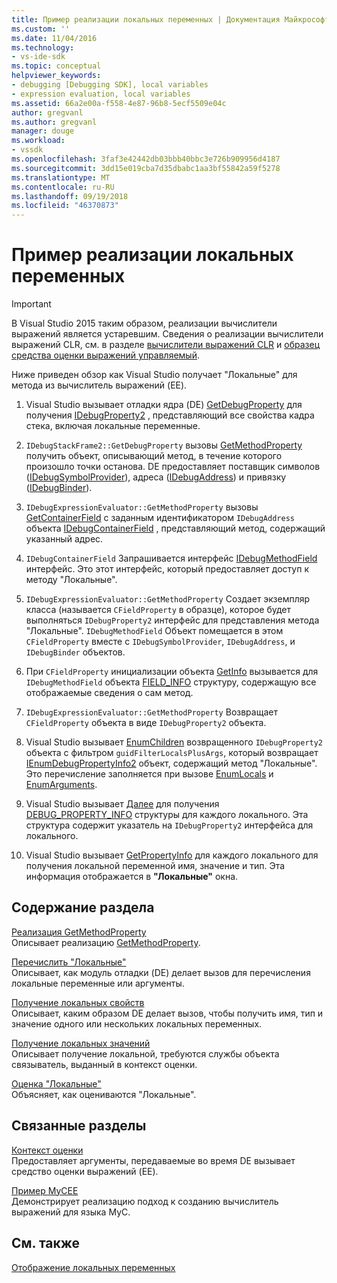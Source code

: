 ```yaml
---
title: Пример реализации локальных переменных | Документация Майкрософт
ms.custom: ''
ms.date: 11/04/2016
ms.technology:
- vs-ide-sdk
ms.topic: conceptual
helpviewer_keywords:
- debugging [Debugging SDK], local variables
- expression evaluation, local variables
ms.assetid: 66a2e00a-f558-4e87-96b8-5ecf5509e04c
author: gregvanl
ms.author: gregvanl
manager: douge
ms.workload:
- vssdk
ms.openlocfilehash: 3faf3e42442db03bbb40bbc3e726b909956d4187
ms.sourcegitcommit: 3dd15e019cba7d35dbabc1aa3bf55842a59f5278
ms.translationtype: MT
ms.contentlocale: ru-RU
ms.lasthandoff: 09/19/2018
ms.locfileid: "46370873"
---
```

# <a name="sample-implementation-of-locals"></a>Пример реализации локальных переменных
> [!IMPORTANT]
>  В Visual Studio 2015 таким образом, реализации вычислители выражений является устаревшим. Сведения о реализации вычислители выражений CLR, см. в разделе [вычислители выражений CLR](https://github.com/Microsoft/ConcordExtensibilitySamples/wiki/CLR-Expression-Evaluators) и [образец средства оценки выражений управляемый](https://github.com/Microsoft/ConcordExtensibilitySamples/wiki/Managed-Expression-Evaluator-Sample).  
  
 Ниже приведен обзор как Visual Studio получает "Локальные" для метода из вычислитель выражений (EE).  
  
1.  Visual Studio вызывает отладки ядра (DE) [GetDebugProperty](../../extensibility/debugger/reference/idebugstackframe2-getdebugproperty.md) для получения [IDebugProperty2](../../extensibility/debugger/reference/idebugproperty2.md) , представляющий все свойства кадра стека, включая локальные переменные.  
  
2.  `IDebugStackFrame2::GetDebugProperty` вызовы [GetMethodProperty](../../extensibility/debugger/reference/idebugexpressionevaluator-getmethodproperty.md) получить объект, описывающий метод, в течение которого произошло точки останова. DE предоставляет поставщик символов ([IDebugSymbolProvider](../../extensibility/debugger/reference/idebugsymbolprovider.md)), адреса ([IDebugAddress](../../extensibility/debugger/reference/idebugaddress.md)) и привязку ([IDebugBinder](../../extensibility/debugger/reference/idebugbinder.md)).  
  
3.  `IDebugExpressionEvaluator::GetMethodProperty` вызовы [GetContainerField](../../extensibility/debugger/reference/idebugsymbolprovider-getcontainerfield.md) с заданным идентификатором `IDebugAddress` объекта [IDebugContainerField](../../extensibility/debugger/reference/idebugcontainerfield.md) , представляющий метод, содержащий указанный адрес.  
  
4.  `IDebugContainerField` Запрашивается интерфейс [IDebugMethodField](../../extensibility/debugger/reference/idebugmethodfield.md) интерфейс. Это этот интерфейс, который предоставляет доступ к методу "Локальные".  
  
5.  `IDebugExpressionEvaluator::GetMethodProperty` Создает экземпляр класса (называется `CFieldProperty` в образце), которое будет выполняться `IDebugProperty2` интерфейс для представления метода "Локальные". `IDebugMethodField` Объект помещается в этом `CFieldProperty` вместе с `IDebugSymbolProvider`, `IDebugAddress`, и `IDebugBinder` объектов.  
  
6.  При `CFieldProperty` инициализации объекта [GetInfo](../../extensibility/debugger/reference/idebugfield-getinfo.md) вызывается для `IDebugMethodField` объекта [FIELD_INFO](../../extensibility/debugger/reference/field-info.md) структуру, содержащую все отображаемые сведения о сам метод.  
  
7.  `IDebugExpressionEvaluator::GetMethodProperty` Возвращает `CFieldProperty` объекта в виде `IDebugProperty2` объекта.  
  
8.  Visual Studio вызывает [EnumChildren](../../extensibility/debugger/reference/idebugproperty2-enumchildren.md) возвращенного `IDebugProperty2` объекта с фильтром `guidFilterLocalsPlusArgs`, который возвращает [IEnumDebugPropertyInfo2](../../extensibility/debugger/reference/ienumdebugpropertyinfo2.md) объект, содержащий метод "Локальные". Это перечисление заполняется при вызове [EnumLocals](../../extensibility/debugger/reference/idebugmethodfield-enumlocals.md) и [EnumArguments](../../extensibility/debugger/reference/idebugmethodfield-enumarguments.md).  
  
9. Visual Studio вызывает [Далее](../../extensibility/debugger/reference/ienumdebugpropertyinfo2-next.md) для получения [DEBUG_PROPERTY_INFO](../../extensibility/debugger/reference/debug-property-info.md) структуры для каждого локального. Эта структура содержит указатель на `IDebugProperty2` интерфейса для локального.  
  
10. Visual Studio вызывает [GetPropertyInfo](../../extensibility/debugger/reference/idebugproperty2-getpropertyinfo.md) для каждого локального для получения локальной переменной имя, значение и тип. Эта информация отображается в **"Локальные"** окна.  
  
## <a name="in-this-section"></a>Содержание раздела  
 [Реализация GetMethodProperty](../../extensibility/debugger/implementing-getmethodproperty.md)  
 Описывает реализацию [GetMethodProperty](../../extensibility/debugger/reference/idebugexpressionevaluator-getmethodproperty.md).  
  
 [Перечислить "Локальные"](../../extensibility/debugger/enumerating-locals.md)  
 Описывает, как модуль отладки (DE) делает вызов для перечисления локальные переменные или аргументы.  
  
 [Получение локальных свойств](../../extensibility/debugger/getting-local-properties.md)  
 Описывает, каким образом DE делает вызов, чтобы получить имя, тип и значение одного или нескольких локальных переменных.  
  
 [Получение локальных значений](../../extensibility/debugger/getting-local-values.md)  
 Описывает получение локальной, требуются службы объекта связыватель, выданный в контекст оценки.  
  
 [Оценка "Локальные"](../../extensibility/debugger/evaluating-locals.md)  
 Объясняет, как оцениваются "Локальные".  
  
## <a name="related-sections"></a>Связанные разделы  
 [Контекст оценки](../../extensibility/debugger/evaluation-context.md)  
 Предоставляет аргументы, передаваемые во время DE вызывает средство оценки выражений (EE).  
  
 [Пример MyCEE](https://msdn.microsoft.com/library/624a018b-9179-402f-9d48-3aec87b48f4f)  
 Демонстрирует реализацию подход к созданию вычислитель выражений для языка MyC.  
  
## <a name="see-also"></a>См. также  
 [Отображение локальных переменных](../../extensibility/debugger/displaying-locals.md)